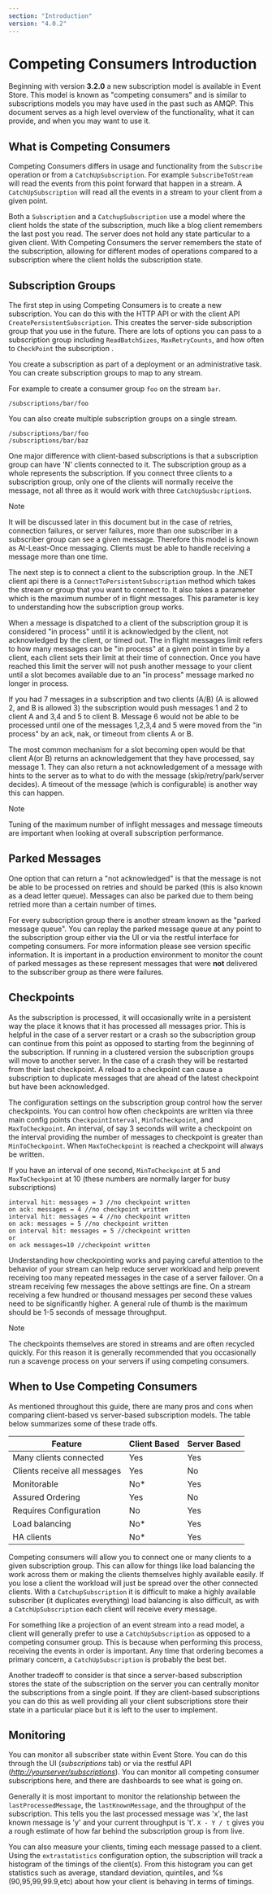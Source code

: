 ```yaml
---
section: "Introduction"
version: "4.0.2"
---
```

# Competing Consumers Introduction
Beginning with version **3.2.0** a new subscription model is available in Event Store. This model is known as "competing consumers" and is similar to subscriptions models you may have used in the past such as AMQP. This document serves as a high level overview of the functionality, what it can provide, and when you may want to use it.

## What is Competing Consumers

Competing Consumers differs in usage and functionality from the `Subscribe` operation or from a `CatchUpSubscription`. <!-- TODO: We han't mentioned this yet, is this subscribe? --> For example `SubscribeToStream` will read the events from this point forward that happen in a stream. A `CatchUpSubscription` will read all the events in a stream to your client from a given point.

Both a `Subscription` and a `CatchupSubscription` use a model where the client holds the state of the subscription, much like a blog client remembers the last post you read. The server does not hold any state particular to a given client. With Competing Consumers the server remembers the state of the subscription, allowing for different modes of operations compared to a subscription where the client holds the subscription state. <!-- TODO: Is this repetetive? -->

## Subscription Groups

The first step in using Competing Consumers is to create a new subscription. You can do this with the HTTP API or with the client API `CreatePersistentSubscription`. This creates the server-side subscription group that you use in the future. There are lots of options you can pass to a subscription group including `ReadBatchSizes`, `MaxRetryCounts`, and how often to `CheckPoint` the subscription <!-- TODO: Should the others also have brief explanations -->.

You create a subscription as part of a deployment or an administrative task. You can create subscription groups to map to any stream.

For example to create a consumer group `foo` on the stream `bar`.

<!-- TODO: What specificslly is this an example of? -->

```http
/subscriptions/bar/foo
```

You can also create multiple subscription groups on a single stream.

```http
/subscriptions/bar/foo
/subscriptions/bar/baz
```

One major difference with client-based subscriptions is that a subscription group can have 'N' clients connected to it. The subscription group as a whole represents the subscription. If you connect three clients to a subscription group, only one of the clients will normally receive the message, not all three as it would work with three `CatchUpSusbcription`s.

<!-- TODO: Is this necessary? -->

> [!NOTE]
> It will be discussed later in this document but in the case of retries, connection failures, or server failures, more than one subscriber in a subscriber group can see a given message. Therefore this model is known as At-Least-Once messaging. Clients must be able to handle receiving a message more than one time.

The next step is to connect a client to the subscription group. In the .NET client api there is a `ConnectToPersistentSubscription` method  which takes the stream or group that you want to connect to. It also takes a parameter which is the maximum number of in flight messages. This parameter is key to understanding how the subscription group works.

When a message is dispatched to a client of the subscription group it is considered "in process" until it is acknowledged by the client, not acknowledged by the client, or timed out. The in flight messages limit refers to how many messages can be "in process" at a given point in time by a client, each client sets their limit at their time of connection. Once you have reached this limit the server will not push another message to your client until a slot becomes available due to an "in process" message marked no longer in process.

If you had 7 messages in a subscription and two clients (A/B) (A is allowed 2, and B is allowed 3) the subscription would push messages 1 and 2 to client A and 3,4 and 5 to client B. Message 6 would not be able to be processed until one of the messages 1,2,3,4 and 5 were moved from the "in process" by an ack, nak, or timeout from clients A or B.

The most common mechanism for a slot becoming open would be that client A(or B) returns an acknowledgement that they have processed, say message 1. They can also return a not acknowledgement of a message with hints to the server as to what to do with the message (skip/retry/park/server decides). A timeout of the message (which is configurable) is another way this can happen.

> [!NOTE]
> Tuning of the maximum number of inflight messages and message timeouts are important when looking at overall subscription performance.

## Parked Messages

One option that can return a "not acknowledged" is that the message is not be able to be processed on retries and should be parked (this is also known as a dead letter queue). Messages can also be parked due to them being retried more than a certain number of times.

For every subscription group there is another stream known as the "parked message queue". You can replay the parked message queue at any point to the subscription group either via the UI or via the restful interface for competing consumers. For more information please see version specific information<!-- how can this be more useful -->. It is important in a production environment to monitor the count of parked messages as these represent messages that were **not** delivered to the subscriber group as there were failures.

## Checkpoints

As the subscription is processed, it will occasionally write in a persistent way the place it knows that it has processed all messages prior. This is helpful in the case of a server restart or a crash so the subscription group can continue from this point as opposed to starting from the beginning of the subscription. If running in a clustered version the subscription groups will move to another server. In the case of a crash they will be restarted from their last checkpoint. A reload to a checkpoint can cause a subscription to duplicate messages that are ahead of the latest checkpoint but have been acknowledged.

The configuration settings on the subscription group control how the server checkpoints. You can control how often checkpoints are written via three main config points `CheckpointInterval`, `MinToCheckpoint`, and `MaxToCheckpoint`. An interval, of say 3 seconds will write a checkpoint on the interval providing the number of messages to checkpoint is greater than `MinToCheckpoint`. When `MaxToCheckpoint` is reached a checkpoint will always be written.

If you have an interval of one second, `MinToCheckpoint` at 5 and `MaxToCheckpoint` at 10 (these numbers are normally larger for busy subscriptions)

```text
interval hit: messages = 3 //no checkpoint written
on ack: messages = 4 //no checkpoint written
interval hit: messages = 4 //no checkpoint written
on ack: messages = 5 //no checkpoint written
on interval hit: messages = 5 //checkpoint written
or
on ack messages=10 //checkpoint written
```

Understanding how checkpointing works and paying careful attention to the behavior of your stream can help reduce server workload and help prevent receiving too many repeated messages in the case of a server failover. On a stream receiving few messages the above settings are fine. On a stream receiving a few hundred or thousand messages per second these values need to be significantly higher. A general rule of thumb is the maximum should be 1-5 seconds of message throughput.

> [!NOTE]
> The checkpoints themselves are stored in streams and are often recycled quickly. For this reason it is generally recommended that you occasionally run a scavenge process on your servers if using competing consumers.

## When to Use Competing Consumers

As mentioned throughout this guide, there are many pros and cons when comparing client-based vs server-based subscription models. The table below summarizes some of these trade offs.

<table>
    <thead>
        <tr>
            <th>Feature</th>
            <th>Client Based</th>
            <th>Server Based</th>
        </tr>
    </thead>
    <tbody>
        <tr>
            <td>Many clients connected</td>
            <td>Yes</td>
            <td>Yes</td>
        </tr>
        <tr>
            <td>Clients receive all messages</td>
            <td>Yes</td>
            <td>No</td>
        </tr>
        <tr>
            <td>Monitorable</td>
            <td>No*</td>
            <td>Yes</td>
        </tr>        
        <tr>
            <td>Assured Ordering</td>
            <td>Yes</td>
            <td>No</td>
        </tr>
        <tr>
            <td>Requires Configuration</td>
            <td>No</td>
            <td>Yes</td>
        </tr>        
        <tr>
            <td>Load balancing</td>
            <td>No*</td>
            <td>Yes</td>
        </tr>
        <tr>
            <td>HA clients</td>
            <td>No*</td>
            <td>Yes</td>
        </tr>
    </tbody>
</table>

Competing consumers will allow you to connect one or many clients to a given subscription group. This can allow for things like load balancing the work across them or making the clients themselves highly available easily. If you lose a client the workload will just be spread over the other connected clients. With a `CatchupSubscription` it is difficult to make a highly available subscriber (it duplicates everything) load balancing is also difficult, as with a `CatchUpSubscription` each client will receive every message.

For something like a projection of an event stream into a read model, a client will generally prefer to use a `CatchUpSubscription` as opposed to a competing consumer group. This is because when performing this process, receiving the events in order is important. Any time that ordering becomes a primary concern, a `CatchUpSubscription` is probably the best bet.

Another tradeoff to consider is that since a server-based subscription stores the state of the subscription on the server you can centrally monitor the subscriptions from a single point. If they are client-based subscriptions you can do this as well providing all your client subscriptions store their state in a particular place but it is left to the user to implement.

## Monitoring

You can monitor all subscriber state within Event Store. You can do this through the UI (_subscriptions_ tab) or via the restful API (_<http://yourserver/subscriptions>_). You can monitor all competing consumer subscriptions here, and there are dashboards to see what is going on.

Generally it is most important to monitor the relationship between the `lastProcessedMessage`, the `lastKnownMessage`, and the throughput of the subscription. This tells you the last processed message was 'x', the last known message is 'y' and your current throughput is 't'. `X - Y / t` gives you a rough estimate of how far behind the subscription group is from live.

You can also measure your clients, timing each message passed to a client. Using the `extrastatistics` configuration option, the subscription will track a histogram of the timings of the client(s). From this histogram you can get statistics such as average, standard deviation, quintiles, and %s (90,95,99,99.9,etc) about how your client is behaving in terms of timings.
